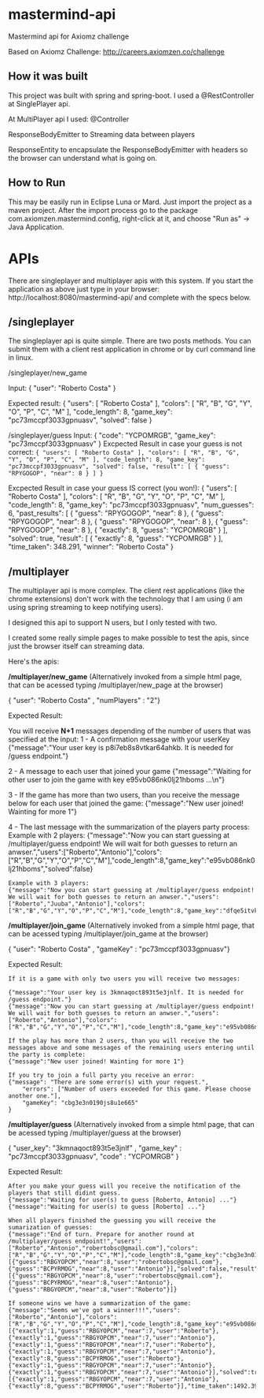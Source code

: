 # mastermind-api
Mastermind api for Axiomz challenge

Based on Axiomz Challenge: http://careers.axiomzen.co/challenge

## How it was built

This project was built with spring and spring-boot.
I used a @RestController at SinglePlayer api.

At MultiPlayer api I used:
 @Controller
 
 ResponseBodyEmitter to Streaming data between players
 
 ResponseEntity to encapsulate the ResponseBodyEmitter with headers 
 so the browser can understand what is going on.

## How to Run

This may be easily run in Eclipse Luna or Mard. Just import the project as a maven project. After the import process go to the package com.axiomzen.mastermind.config, right-click at it, and choose "Run as" -> Java Application.

# APIs

There are singleplayer and multiplayer apis with this system. If you start the application as above just type in your browser:
http://localhost:8080/mastermind-api/  and complete with the specs below.

## /singleplayer
The singleplayer api is quite simple. There are two posts methods. You can submit them with a client rest application in chrome or by curl command line in linux.

/singleplayer/new_game

Input:
{ "user": "Roberto Costa" }

Expected result:
{
  "users": [
    "Roberto Costa"
  ],
  "colors": [
    "R",
    "B",
    "G",
    "Y",
    "O",
    "P",
    "C",
    "M"
  ],
  "code_length": 8,
  "game_key": "pc73mccpf3033gpnuasv",
  "solved": false
}


/singleplayer/guess
Input: 
{ 
    "code": "YCPOMRGB", 
    "game_key": "pc73mccpf3033gpnuasv" 
}
Excpected Result in case your guess is not correct:
``
{
  "users": [
    "Roberto Costa"
  ],
  "colors": [
    "R",
    "B",
    "G",
    "Y",
    "O",
    "P",
    "C",
    "M"
  ],
  "code_length": 8,
  "game_key": "pc73mccpf3033gpnuasv",
  "solved": false,
  "result": [
    {
      "guess": "RPYGOGOP",
      "near": 8
    }
  ]
}
``

Excpected Result in case your guess IS correct (you won!):
{
  "users": [
    "Roberto Costa"
  ],
  "colors": [
    "R",
    "B",
    "G",
    "Y",
    "O",
    "P",
    "C",
    "M"
  ],
  "code_length": 8,
  "game_key": "pc73mccpf3033gpnuasv",
  "num_guesses": 6,
  "past_results": [
    {
      "guess": "RPYGOGOP",
      "near": 8
    },
    {
      "guess": "RPYGOGOP",
      "near": 8
    },
    {
      "guess": "RPYGOGOP",
      "near": 8
    },
    {
      "guess": "RPYGOGOP",
      "near": 8
    },
    {
      "exactly": 8,
      "guess": "YCPOMRGB"
    }
  ],
  "solved": true,
  "result": [
    {
      "exactly": 8,
      "guess": "YCPOMRGB"
    }
  ],
  "time_taken": 348.291,
  "winner": "Roberto Costa"
}

## /multiplayer
The multiplayer api is more complex. 
The client rest applications (like the chrome extensions) don't work with the technology that I am using (i am using spring streaming to keep notifying users). 

I designed this api to support N users, but I only tested with two.

I created some really simple pages to make possible to test the apis, since just the browser itself can streaming data.

Here's the apis:

**/multiplayer/new_game**  (Alternatively invoked from a simple html page, that can be acessed typing /multiplayer/new_page at the browser)

{ "user": "Roberto Costa" ,  "numPlayers" : "2"}

Expected Result:

You will receive **N+1** messages depending of the number of users that was specified at the input:
 1 - A confirmation message with your userKey 
	{"message":"Your user key is p8i7eb8s8vtkar64ahkb. It is needed for /guess endpoint."}
	
 2 - A message to each user that joined your game
	{"message":"Waiting for other user to join the game with key e95vb086nk0lj21hboms ...\n"}
	
 3 - If the game has more than two users, than you receive the message below for each user that joined the game:
	{"message":"New user joined! Wainting for more 1"}

 4 - The last message with the summarization of the players party process:
	Example with 2 players:
	{"message":"Now you can start guessing at /multiplayer/guess endpoint! We will wait for both guesses to return an anwser.","users":["Roberto","Antonio"],"colors":["R","B","G","Y","O","P","C","M"],"code_length":8,"game_key":"e95vb086nk0lj21hboms","solved":false}

	Example with 3 players:
	{"message":"Now you can start guessing at /multiplayer/guess endpoint! We will wait for both guesses to return an anwser.","users":["Roberto","Juuba","Antonio"],"colors":["R","B","G","Y","O","P","C","M"],"code_length":8,"game_key":"dfqe5itvkip53smpghul","solved":false}

	
**/multiplayer/join_game** (Alternatively invoked from a simple html page, that can be acessed typing /multiplayer/join_game at the browser)

{ "user": "Roberto Costa" ,  "gameKey" : "pc73mccpf3033gpnuasv"}

Expected Result:

	If it is a game with only two users you will receive two messages:
	
	{"message":"Your user key is 3kmnaqoct893t5e3jnlf. It is needed for /guess endpoint."}
	{"message":"Now you can start guessing at /multiplayer/guess endpoint! We will wait for both guesses to return an anwser.","users":["Roberto","Antonio"],"colors":["R","B","G","Y","O","P","C","M"],"code_length":8,"game_key":"e95vb086nk0lj21hboms","solved":false}

	If the play has more than 2 users, than you will receive the two messages above and some messages of the remaining users entering until the party is complete:
	{"message":"New user joined! Wainting for more 1"}
	
	If you try to join a full party you receive an error:
	{"message": "There are some error(s) with your request.",
		"errors": ["Number of users exceeded for this game. Please choose another one."],
		"gameKey": "cbg3e3n0190js8u1e665"
	}

	
**/multiplayer/guess** (Alternatively invoked from a simple html page, that can be acessed typing /multiplayer/guess at the browser)

{ "user_key": "3kmnaqoct893t5e3jnlf" ,  "game_key" : "pc73mccpf3033gpnuasv", "code" : "YCPOMRGB" }

Expected Result:

	After you make your guess will you receive the notification of the players that still didint guess.
	{"message":"Waiting for user(s) to guess [Roberto, Antonio] ..."}
	{"message":"Waiting for user(s) to guess [Roberto] ..."}

	When all players finished the guessing you will receive the sumarization of guesses:
	{"message":"End of turn. Prepare for another round at /multiplayer/guess endpoint!","users":["Roberto","Antonio","robertobsc@gmail.com"],"colors":["R","B","G","Y","O","P","C","M"],"code_length":8,"game_key":"cbg3e3n0190js8u1e665","num_guesses":3,"past_results":[{"guess":"RBGYOPCM","near":8,"user":"robertobsc@gmail.com"},{"guess":"BCPYRMOG","near":8,"user":"Antonio"}],"solved":false,"result":[{"guess":"RBGYOPCM","near":8,"user":"robertobsc@gmail.com"},{"guess":"BCPYRMOG","near":8,"user":"Antonio"},{"guess":"RBGYOPCM","near":8,"user":"Roberto"}]}
	
	If someone wins we have a summarization of the game:
	{"message":"Seems we've got a winner!!!","users":["Roberto","Antonio"],"colors":["R","B","G","Y","O","P","C","M"],"code_length":8,"game_key":"e95vb086nk0lj21hboms","num_guesses":8,"past_results":[{"exactly":1,"guess":"RBGYOPCM","near":7,"user":"Roberto"},{"exactly":1,"guess":"RBGYOPCM","near":7,"user":"Antonio"},{"exactly":1,"guess":"RBGYOPCM","near":7,"user":"Roberto"},{"exactly":1,"guess":"RBGYOPCM","near":7,"user":"Antonio"},{"exactly":8,"guess":"BCPYRMOG","user":"Roberto"},{"exactly":1,"guess":"RBGYOPCM","near":7,"user":"Antonio"},{"exactly":1,"guess":"RBGYOPCM","near":7,"user":"Antonio"}],"solved":true,"result":[{"exactly":1,"guess":"RBGYOPCM","near":7,"user":"Antonio"},{"exactly":8,"guess":"BCPYRMOG","user":"Roberto"}],"time_taken":1492.394,"winner":"Roberto"}
